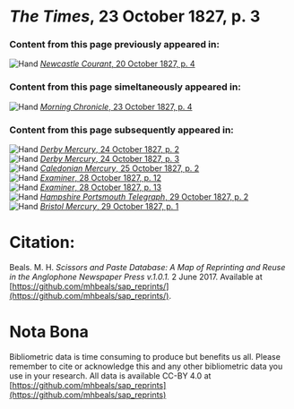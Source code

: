 # *The Times*, 23 October 1827, p. 3  
  
### Content from this page previously appeared in:  
![Hand](http://scissorsandpaste.net/wp-content/uploads/2017/06/smallhandpointer.png) [*Newcastle Courant*, 20 October 1827, p. 4](https://mhbeals.github.io/sap_html/Newcastle-Courant/Newcastle-Courant-20-October-1827-p-4)  
  
### Content from this page simeltaneously appeared in:  
![Hand](http://scissorsandpaste.net/wp-content/uploads/2017/06/smallhandpointer.png) [*Morning Chronicle*, 23 October 1827, p. 4](https://mhbeals.github.io/sap_html/Morning-Chronicle/Morning-Chronicle-23-October-1827-p-4)  
  
### Content from this page subsequently appeared in:  
![Hand](http://scissorsandpaste.net/wp-content/uploads/2017/06/smallhandpointer.png) [*Derby Mercury*, 24 October 1827, p. 2](https://mhbeals.github.io/sap_html/Derby-Mercury/Derby-Mercury-24-October-1827-p-2)  
![Hand](http://scissorsandpaste.net/wp-content/uploads/2017/06/smallhandpointer.png) [*Derby Mercury*, 24 October 1827, p. 3](https://mhbeals.github.io/sap_html/Derby-Mercury/Derby-Mercury-24-October-1827-p-3)  
![Hand](http://scissorsandpaste.net/wp-content/uploads/2017/06/smallhandpointer.png) [*Caledonian Mercury*, 25 October 1827, p. 2](https://mhbeals.github.io/sap_html/Caledonian-Mercury/Caledonian-Mercury-25-October-1827-p-2)  
![Hand](http://scissorsandpaste.net/wp-content/uploads/2017/06/smallhandpointer.png) [*Examiner*, 28 October 1827, p. 12](https://mhbeals.github.io/sap_html/Examiner/Examiner-28-October-1827-p-12)  
![Hand](http://scissorsandpaste.net/wp-content/uploads/2017/06/smallhandpointer.png) [*Examiner*, 28 October 1827, p. 13](https://mhbeals.github.io/sap_html/Examiner/Examiner-28-October-1827-p-13)  
![Hand](http://scissorsandpaste.net/wp-content/uploads/2017/06/smallhandpointer.png) [*Hampshire Portsmouth Telegraph*, 29 October 1827, p. 2](https://mhbeals.github.io/sap_html/Hampshire-Portsmouth-Telegraph/Hampshire-Portsmouth-Telegraph-29-October-1827-p-2)  
![Hand](http://scissorsandpaste.net/wp-content/uploads/2017/06/smallhandpointer.png) [*Bristol Mercury*, 29 October 1827, p. 1](https://mhbeals.github.io/sap_html/Bristol-Mercury/Bristol-Mercury-29-October-1827-p-1)  


# Citation: 

Beals. M. H. *Scissors and Paste Database: A Map of Reprinting and Reuse in the Anglophone Newspaper Press v.1.0.1.* 2 June 2017. Available at [https://github.com/mhbeals/sap_reprints/](https://github.com/mhbeals/sap_reprints/). 

# Nota Bona

Bibliometric data is time consuming to produce but benefits us all. Please remember to cite or acknowledge this and any other bibliometric data you use in your research. All data is available CC-BY 4.0 at [https://github.com/mhbeals/sap_reprints](https://github.com/mhbeals/sap_reprints)